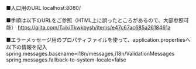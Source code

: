 ■入口用のURL
localhost:8080/

■手順は以下のURLをご参照（HTML上に誤ったところがあるので、大部参照可能）
https://qiita.com/TaikiTkwkbysh/items/e47c67ac685a2618461a

■エラーメッセージ用のプロパティファイルを使って、application.propertiesへ以下の情報を記入
spring.messages.basename=i18n/messages,i18n/ValidationMessages
spring.messages.fallback-to-system-locale=false


